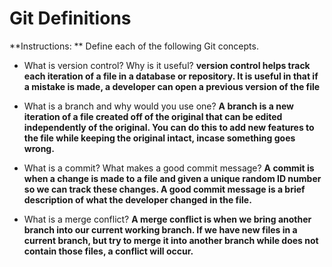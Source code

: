 # Git Definitions

**Instructions: ** Define each of the following Git concepts.

* What is version control?  Why is it useful?
	**version control helps track each iteration of a file in a database or repository. It is useful in that if a mistake is made, a developer can open a previous version of the file**

* What is a branch and why would you use one?
	**A branch is a new iteration of a file created off of the original that can be edited independently of the original. You can do this to add new features to the file while keeping the original intact, incase something goes wrong.**

* What is a commit? What makes a good commit message?
	**A commit is when a change is made to a file and given a unique random ID number so we can track these changes. A good commit message is a brief description of what the developer changed in the file.**

* What is a merge conflict?
	**A merge conflict is when we bring another branch into our current working branch. If we have new files in a current branch, but try to merge it into another branch while does not contain those files, a conflict will occur.**